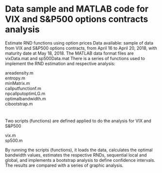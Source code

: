 # Data sample and MATLAB code for VIX and S&P500 options contracts analysis
Estimate RND functions using option prices
Data available: sample of data from VIX and S&P500 options contracts, from April 16 to April 20, 2018, 
with maturity date at May 18, 2018. The MATLAB data format files are vixData.mat and sp500Data.mat
There is a series of functions used to implement the RND estimation and respective analysis:

areadensity.m <br />
entropy.m <br />
minMatrix.m <br />
callputfunctionf.m <br />
npcallputoptimLG.m <br />
optimalbandwidth.m <br />
cibootstrap.m <br />

#

Two scripts (functions) are defined applied to do the analysis for VIX and S&P500

vix.m <br />
sp500.m <br />

By running the scripts (functions), it loads the data, calculates the optimal
bandwidth values, estimates the respective RNDs, sequential local and global, and
implements a bootstrap analysis to define confidence intervals. The results are
compared with a series of graphic analysis.
